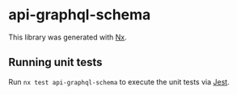 # api-graphql-schema

This library was generated with [Nx](https://nx.dev).

## Running unit tests

Run `nx test api-graphql-schema` to execute the unit tests via [Jest](https://jestjs.io).
